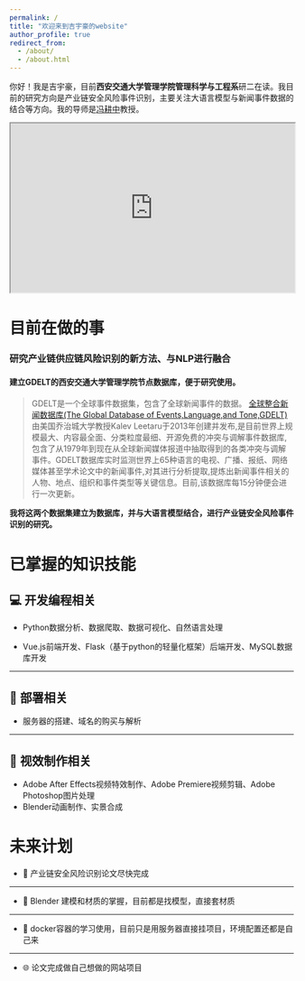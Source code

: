 ```yaml
---
permalink: /
title: "欢迎来到吉宇豪的website"
author_profile: true
redirect_from: 
  - /about/
  - /about.html
---
```


你好！我是吉宇豪，目前**西安交通大学管理学院管理科学与工程系**研二在读。我目前的研究方向是产业链安全风险事件识别，主要关注大语言模型与新闻事件数据的结合等方向。我的导师是[冯耕中](https://som.xjtu.edu.cn/info/1712/11864.htm)教授。

<!-- <iframe src="https://sk8-j.github.io/files/大模型实习生简历.pdf" width="100%" height="300px"></iframe> -->
<iframe src="https://sk8-j-github-io.vercel.app/files/数据分析师实习生吉宇豪.pdf" width="100%" height="300px"></iframe>


目前在做的事
======
### 研究产业链供应链风险识别的新方法、与NLP进行融合
#### 建立GDELT的西安交通大学管理学院节点数据库，便于研究使用。
> GDELT是一个全球事件数据集，包含了全球新闻事件的数据。
> [全球整合新闻数据库(The Global Database of Events,Language,and Tone,GDELT)](https://www.gdeltproject.org/)由美国乔治城大学教授Kalev Leetaru于2013年创建并发布,是目前世界上规模最大、内容最全面、分类粒度最细、开源免费的冲突与调解事件数据库,包含了从1979年到现在从全球新闻媒体报道中抽取得到的各类冲突与调解事件。GDELT数据库实时监测世界上65种语言的电视、广播、报纸、网络媒体甚至学术论文中的新闻事件,对其进行分析提取,提炼出新闻事件相关的人物、地点、组织和事件类型等关键信息。目前,该数据库每15分钟便会进行一次更新。

**我将这两个数据集建立为数据库，并与大语言模型结合，进行产业链安全风险事件识别的研究。**

已掌握的知识技能
======

## 💻 开发编程相关

-  Python数据分析、数据爬取、数据可视化、自然语言处理

-  Vue.js前端开发、Flask（基于python的轻量化框架）后端开发、MySQL数据库开发

---

## 🚀 部署相关

-  服务器的搭建、域名的购买与解析

---

## 🎨 视效制作相关

-  Adobe After Effects视频特效制作、Adobe Premiere视频剪辑、Adobe Photoshop图片处理 
-  Blender动画制作、实景合成

未来计划
======

-  📝 产业链安全风险识别论文尽快完成


---

-  🎨 Blender 建模和材质的掌握，目前都是找模型，直接套材质

---

-  🐳 docker容器的学习使用，目前只是用服务器直接挂项目，环境配置还都是自己来

---

-  🌐 论文完成做自己想做的网站项目
